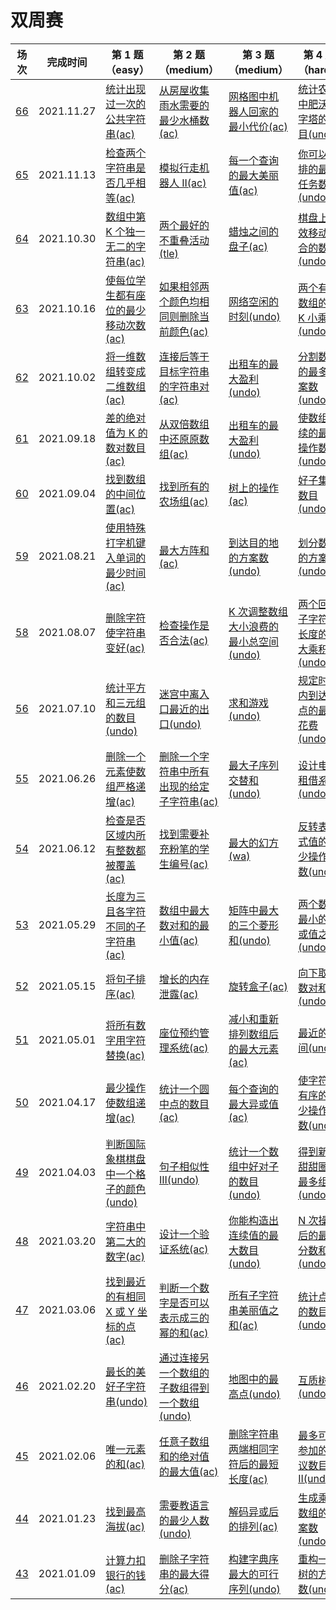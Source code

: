 # 双周赛

**场次**|**完成时间**|**第 1 题（easy）**|**第 2 题（medium）**|**第 3 题（medium）**|**第 4 题（hard）**
--------|------------|-----------|-----------|-----------|-----------
[66](./第%2066%20场双周赛)|2021.11.27|[统计出现过一次的公共字符串(ac)](./第%2066%20场双周赛/5922.%20统计出现过一次的公共字符串)|[从房屋收集雨水需要的最少水桶数(ac)](./第%2066%20场双周赛/5923.%20从房屋收集雨水需要的最少水桶数)|[网格图中机器人回家的最小代价(ac)](./第%2066%20场双周赛/5924.%20网格图中机器人回家的最小代价)|[统计农场中肥沃金字塔的数目(undo)](./第%2066%20场双周赛/5925.%20统计农场中肥沃金字塔的数目)
[65](./第%2065%20场双周赛)|2021.11.13|[检查两个字符串是否几乎相等(ac)](./第%2065%20场双周赛/5910.%20检查两个字符串是否几乎相等)|[模拟行走机器人 II(ac)](./第%2065%20场双周赛/5911.%20模拟行走机器人%20II)|[每一个查询的最大美丽值(ac)](./第%2065%20场双周赛/5912.%20每一个查询的最大美丽值)|[你可以安排的最多任务数目(undo)](./第%2065%20场双周赛/5913.%20你可以安排的最多任务数目)
[64](./第%2064%20场双周赛)|2021.10.30|[数组中第 K 个独一无二的字符串(ac)](./第%2064%20场双周赛/5898.%20数组中第%20K%20个独一无二的字符串)|[两个最好的不重叠活动(tle)](./第%2064%20场双周赛/5899.%20两个最好的不重叠活动)|[蜡烛之间的盘子(ac)](./第%2064%20场双周赛/5900.%20蜡烛之间的盘子)|[棋盘上有效移动组合的数目(undo)](./第%2064%20场双周赛/5901.%20棋盘上有效移动组合的数目)
[63](./第%2063%20场双周赛)|2021.10.16|[使每位学生都有座位的最少移动次数(ac)](./第%2063%20场双周赛/5885.%20使每位学生都有座位的最少移动次数)|[如果相邻两个颜色均相同则删除当前颜色(ac)](./第%2063%20场双周赛/5886.%20如果相邻两个颜色均相同则删除当前颜色)|[网络空闲的时刻(undo)](./第%2063%20场双周赛/5887.%20网络空闲的时刻)|[两个有序数组的第 K 小乘积(undo)](./第%2063%20场双周赛/5888.%20两个有序数组的第%20K%20小乘积)
[62](./第%2062%20场双周赛)|2021.10.02|[将一维数组转变成二维数组(ac)](./第%2062%20场双周赛/5871.%20将一维数组转变成二维数组)|[连接后等于目标字符串的字符串对(ac)](./第%2062%20场双周赛/5872.%20连接后等于目标字符串的字符串对)|[出租车的最大盈利(undo)](./第%2062%20场双周赛/5873.%20考试的最大困扰度)|[分割数组的最多方案数(undo)](./第%2062%20场双周赛/5874.%20分割数组的最多方案数)
[61](./第%2061%20场双周赛)|2021.09.18|[差的绝对值为 K 的数对数目(ac)](./第%2061%20场双周赛/5859.%20差的绝对值为%20K%20的数对数目)|[从双倍数组中还原原数组(ac)](./第%2061%20场双周赛/5860.%20从双倍数组中还原原数组)|[出租车的最大盈利(undo)](./第%2061%20场双周赛/5861.%20出租车的最大盈利)|[使数组连续的最少操作数(undo)](./第%2061%20场双周赛/5862.%20使数组连续的最少操作数)
[60](./第%2060%20场双周赛)|2021.09.04|[找到数组的中间位置(ac)](./第%2060%20场双周赛/5846.%20找到数组的中间位置)|[找到所有的农场组(ac)](./第%2060%20场双周赛/5847.%20找到所有的农场组)|[树上的操作(ac)](./第%2060%20场双周赛/5848.%20树上的操作)|[好子集的数目(undo)](./第%2060%20场双周赛/5849.%20好子集的数目)
[59](./第%2059%20场双周赛)|2021.08.21|[使用特殊打字机键入单词的最少时间(ac)](./第%2059%20场双周赛/5834.%20使用特殊打字机键入单词的最少时间)|[最大方阵和(ac)](./第%2059%20场双周赛/5835.%20最大方阵和)|[到达目的地的方案数(undo)](./第%2059%20场双周赛/5836.%20K%20到达目的地的方案数)|[划分数字的方案数(undo)](./第%2059%20场双周赛/5837.%20划分数字的方案数)
[58](./第%2058%20场双周赛)|2021.08.07|[删除字符使字符串变好(ac)](./第%2058%20场双周赛/5826.%20删除字符使字符串变好)|[检查操作是否合法(ac)](./第%2058%20场双周赛/5827.%20检查操作是否合法)|[K 次调整数组大小浪费的最小总空间(undo)](./第%2058%20场双周赛/5828.%20K%20次调整数组大小浪费的最小总空间)|[两个回文子字符串长度的最大乘积(undo)](./第%2058%20场双周赛/5829.%20两个回文子字符串长度的最大乘积)
[56](./第%2056%20场双周赛)|2021.07.10|[统计平方和三元组的数目(undo)](./第%2056%20场双周赛/5792.%20统计平方和三元组的数目)|[迷宫中离入口最近的出口(undo)](./第%2056%20场双周赛/5793.%20迷宫中离入口最近的出口)|[求和游戏(undo)](./第%2056%20场双周赛/5794.%20求和游戏)|[规定时间内到达终点的最小花费(undo)](./第%2056%20场双周赛/5795.%20规定时间内到达终点的最小花费)
[55](./第%2055%20场双周赛)|2021.06.26|[删除一个元素使数组严格递增(ac)](./第%2055%20场双周赛/5780.%20删除一个元素使数组严格递增)|[删除一个字符串中所有出现的给定子字符串(ac)](./第%2055%20场双周赛/5781.%20删除一个字符串中所有出现的给定子字符串)|[最大子序列交替和(undo)](./第%2055%20场双周赛/5782.%20最大子序列交替和)|[设计电影租借系统(undo)](./第%2055%20场双周赛/5783.%20设计电影租借系统)
[54](./第%2054%20场双周赛)|2021.06.12|[检查是否区域内所有整数都被覆盖(ac)](./第%2054%20场双周赛/5767.%20检查是否区域内所有整数都被覆盖)|[找到需要补充粉笔的学生编号(ac)](./第%2054%20场双周赛/5768.%20找到需要补充粉笔的学生编号)|[最大的幻方(wa)](./第%2054%20场双周赛/5769.%20最大的幻方)|[反转表达式值的最少操作次数(undo)](./第%2054%20场双周赛/5770.%20反转表达式值的最少操作次数)
[53](./第%2053%20场双周赛)|2021.05.29|[长度为三且各字符不同的子字符串(ac)](./第%2053%20场双周赛/5757.%20长度为三且各字符不同的子字符串)|[数组中最大数对和的最小值(ac)](./第%2053%20场双周赛/5755.%20数组中最大数对和的最小值)|[矩阵中最大的三个菱形和(undo)](./第%2053%20场双周赛/5756.%20矩阵中最大的三个菱形和)|[两个数组最小的异或值之和(undo)](./第%2053%20场双周赛/5757.%20两个数组最小的异或值之和)
[52](./第%2052%20场双周赛)|2021.05.15|[将句子排序(ac)](./第%2052%20场双周赛/5742.%20将句子排序)|[增长的内存泄露(ac)](./第%2052%20场双周赛/5743.%20增长的内存泄露)|[旋转盒子(ac)](./第%2052%20场双周赛/5744.%20旋转盒子)|[向下取整数对和(undo)](./第%2052%20场双周赛/5745.%20向下取整数对和)
[51](./第%2051%20场双周赛)|2021.05.01|[将所有数字用字符替换(ac)](./第%2051%20场双周赛/5731.%20将所有数字用字符替换)|[座位预约管理系统(ac)](./第%2051%20场双周赛/5731.%20座位预约管理系统)|[减小和重新排列数组后的最大元素(ac)](./第%2051%20场双周赛/5731.%20减小和重新排列数组后的最大元素)|[最近的房间(undo)](./第%2051%20场双周赛/5733.%20最近的房间)
[50](./第%2050%20场双周赛)|2021.04.17|[最少操作使数组递增(ac)](./第%2050%20场双周赛/5717.%20最少操作使数组递增)|[统计一个圆中点的数目(ac)](./第%2050%20场双周赛/5718.%20统计一个圆中点的数目)|[每个查询的最大异或值(ac)](./第%2050%20场双周赛/5719.%20每个查询的最大异或值)|[使字符串有序的最少操作次数(undo)](./第%2050%20场双周赛/5720.%20使字符串有序的最少操作次数)
[49](./第%2049%20场双周赛)|2021.04.03|[判断国际象棋棋盘中一个格子的颜色(undo)](./第%2049%20场双周赛/5705.%20判断国际象棋棋盘中一个格子的颜色)|[句子相似性 III(undo)](./第%2049%20场双周赛/5706.%20句子相似性%20III)|[统计一个数组中好对子的数目(undo)](./第%2049%20场双周赛/5707.%20统计一个数组中好对子的数目)|[得到新鲜甜甜圈的最多组数(undo)](./第%2049%20场双周赛/5708.%20得到新鲜甜甜圈的最多组数)
[48](./第%2048%20场双周赛)|2021.03.20|[字符串中第二大的数字(ac)](./第%2048%20场双周赛/5693.%20字符串中第二大的数字)|[设计一个验证系统(ac)](./第%2048%20场双周赛/5694.%20设计一个验证系统)|[你能构造出连续值的最大数目(undo)](./第%2048%20场双周赛/5695.%20你能构造出连续值的最大数目)|[N 次操作后的最大分数和(undo)](./第%2048%20场双周赛/5696.%20N%20次操作后的最大分数和)
[47](./第%2047%20场双周赛)|2021.03.06|[找到最近的有相同 X 或 Y 坐标的点(ac)](./第%2047%20场双周赛/5680.%20找到最近的有相同%20X%20或%20Y%20坐标的点)|[判断一个数字是否可以表示成三的幂的和(ac)](./第%2047%20场双周赛/5681.%20判断一个数字是否可以表示成三的幂的和)|[所有子字符串美丽值之和(ac)](./第%2047%20场双周赛/5682.%20所有子字符串美丽值之和)|[统计点对的数目(undo)](./第%2047%20场双周赛/5683.%20统计点对的数目)
[46](./第%2046%20场双周赛)|2021.02.20|[最长的美好子字符串(undo)](./第%2046%20场双周赛/5668.%20最长的美好子字符串)|[通过连接另一个数组的子数组得到一个数组(undo)](./第%2046%20场双周赛/5669.%20通过连接另一个数组的子数组得到一个数组)|[地图中的最高点(undo)](./第%2046%20场双周赛/5670.%20地图中的最高点)|[互质树(undo)](./第%2046%20场双周赛/5671.%20互质树)
[45](./第%2045%20场双周赛)|2021.02.06|[唯一元素的和(ac)](./第%2045%20场双周赛/5657.%20唯一元素的和)|[任意子数组和的绝对值的最大值(ac)](./第%2045%20场双周赛/5658.%20任意子数组和的绝对值的最大值)|[删除字符串两端相同字符后的最短长度(ac)](./第%2045%20场双周赛/5659.%20删除字符串两端相同字符后的最短长度)|[最多可以参加的会议数目 II(undo)](./第%2045%20场双周赛/5660.%20最多可以参加的会议数目%20II)
[44](./第%2044%20场双周赛)|2021.01.23|[找到最高海拔(ac)](./第%2044%20场双周赛/5645.%20找到最高海拔)|[需要教语言的最少人数(undo)](./第%2044%20场双周赛/5646.%20需要教语言的最少人数)|[解码异或后的排列(ac)](./第%2044%20场双周赛/5647.%20解码异或后的排列)|[生成乘积数组的方案数(undo)](./第%2044%20场双周赛/5648.%20生成乘积数组的方案数)
[43](./第%2043%20场双周赛)|2021.01.09|[计算力扣银行的钱(ac)](./第%2043%20场双周赛/5633.%20计算力扣银行的钱)|[删除子字符串的最大得分(ac)](./第%2043%20场双周赛/5634.%20删除子字符串的最大得分)|[构建字典序最大的可行序列(undo)](./第%2043%20场双周赛/5635.%20构建字典序最大的可行序列)|[重构一棵树的方案数(undo)](./第%2043%20场双周赛/5636.%20重构一棵树的方案数)
